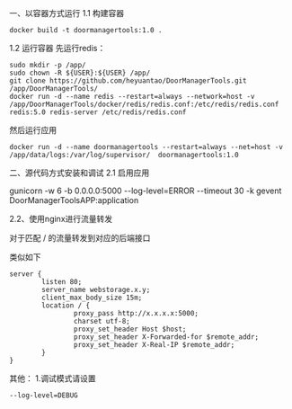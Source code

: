 
一、以容器方式运行
1.1 构建容器
```
docker build -t doormanagertools:1.0 .
```
1.2 运行容器
先运行redis：
```
sudo mkdir -p /app/
sudo chown -R ${USER}:${USER} /app/
git clone https://github.com/heyuantao/DoorManagerTools.git /app/DoorManagerTools/
docker run -d --name redis --restart=always --network=host -v /app/DoorManagerTools/docker/redis/redis.conf:/etc/redis/redis.conf redis:5.0 redis-server /etc/redis/redis.conf
```
然后运行应用
```
docker run -d --name doormanagertools --restart=always --net=host -v /app/data/logs:/var/log/supervisor/  doormanagertools:1.0 
```

二、源代码方式安装和调试
2.1 启用应用

gunicorn -w 6 -b 0.0.0.0:5000 --log-level=ERROR --timeout 30 -k gevent DoorManagerToolsAPP:application


2.2、使用nginx进行流量转发

对于匹配 /  的流量转发到对应的后端接口

类似如下
````
server {
        listen 80;
        server_name webstorage.x.y;
	    client_max_body_size 15m; 
        location / {
                proxy_pass http://x.x.x.x:5000;
                charset utf-8;
                proxy_set_header Host $host;
                proxy_set_header X-Forwarded-for $remote_addr;
                proxy_set_header X-Real-IP $remote_addr;
        }
}
````


其他：
1.调试模式请设置
```
--log-level=DEBUG
```
